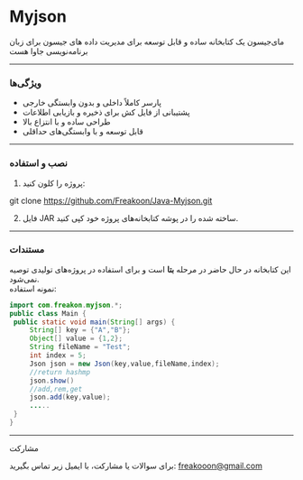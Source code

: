 
# Myjson

مای‌جیسون یک کتابخانه ساده و قابل توسعه برای مدیریت داده های جیسون برای زبان برنامه‌نویسی جاوا هست

---

### ویژگی‌ها

- پارسر کاملاً داخلی و بدون وابستگی خارجی  
- پشتیبانی از فایل کش برای ذخیره و بازیابی اطلاعات  
- طراحی ساده و با انتزاع بالا  
- قابل توسعه و با وابستگی‌های حداقلی  

---

### نصب و استفاده

1. پروژه را کلون کنید:

git clone https://github.com/Freakoon/Java-Myjson.git

2. فایل JAR ساخته شده را در پوشه کتابخانه‌های پروژه خود کپی کنید.

---

### مستندات

این کتابخانه در حال حاضر در مرحله **بتا** است و برای استفاده در پروژه‌های تولیدی توصیه نمی‌شود.  
نمونه استفاده:

```java
import com.freakon.myjson.*;
public class Main {
 public static void main(String[] args) {
     String[] key = {"A","B"};
     Object[] value = {1,2};
     String fileName = "Test";
     int index = 5;
     Json json = new Json(key,value,fileName,index);
     //return hashmp
     json.show()
     //add,rem,get
     json.add(key,value); 
     .....
 }
}
```


---

مشارکت

برای سوالات یا مشارکت، با ایمیل زیر تماس بگیرید:
freakooon@gmail.com


